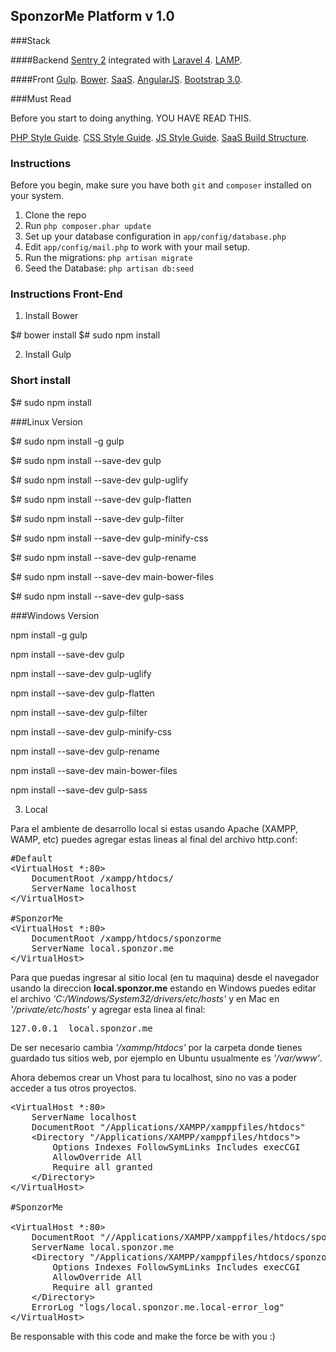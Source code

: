 ## SponzorMe Platform v 1.0

###Stack

####Backend
[Sentry 2](https://github.com/cartalyst/sentry) integrated with [Laravel 4](https://github.com/laravel/laravel/tree/develop).
[LAMP](http://en.wikipedia.org/wiki/LAMP_%28software_bundle%29).

####Front
[Gulp](http://gulpjs.com/).
[Bower](http://bower.io).
[SaaS](http://sass-lang.com).
[AngularJS](https://angularjs.org/).
[Bootstrap 3.0](http://getbootstrap.com).

###Must Read

Before you start to doing anything. YOU HAVE READ THIS.

[PHP Style Guide](https://github.com/SponzorMe/php-style-guide).
[CSS Style Guide](https://github.com/SponzorMe/css-style-guide).
[JS Style Guide](https://github.com/SponzorMe/javascript-style-guide).
[SaaS Build Structure](https://github.com/SponzorMe/sass-build-structure).



### Instructions

Before you begin, make sure you have both ```git``` and ```composer``` installed on your system.

1. Clone the repo
2. Run ```php composer.phar update```
3. Set up your database configuration in ```app/config/database.php```
4. Edit ```app/config/mail.php``` to work with your mail setup.
5. Run the migrations: ```php artisan migrate```
6. Seed the Database: ```php artisan db:seed```


### Instructions Front-End

1. Install Bower

$# bower install
$# sudo npm install

2. Install Gulp

### Short install

$# sudo npm install

###Linux Version

$# sudo npm install -g gulp

$# sudo npm install --save-dev gulp

$# sudo npm install --save-dev gulp-uglify

$# sudo npm install --save-dev gulp-flatten

$# sudo npm install --save-dev gulp-filter

$# sudo npm install --save-dev gulp-minify-css

$# sudo npm install --save-dev gulp-rename

$# sudo npm install --save-dev main-bower-files

$# sudo npm install --save-dev gulp-sass

###Windows Version

npm install -g gulp

npm install --save-dev gulp

npm install --save-dev gulp-uglify

npm install --save-dev gulp-flatten

npm install --save-dev gulp-filter

npm install --save-dev gulp-minify-css

npm install --save-dev gulp-rename

npm install --save-dev main-bower-files

npm install --save-dev gulp-sass

3. Local

Para el ambiente de desarrollo local si estas usando Apache (XAMPP, WAMP, etc) puedes agregar estas lineas al final del archivo http.conf:

<pre>
#Default
&lt;VirtualHost *:80&gt;
    DocumentRoot /xampp/htdocs/
    ServerName localhost
&lt;/VirtualHost&gt;

#SponzorMe
&lt;VirtualHost *:80&gt;
    DocumentRoot /xampp/htdocs/sponzorme
    ServerName local.sponzor.me
&lt;/VirtualHost&gt;
</pre>

Para que puedas ingresar al sitio local (en tu maquina) desde el navegador usando la direccion **local.sponzor.me** estando en Windows puedes editar el archivo *'C:/Windows/System32/drivers/etc/hosts'* y en Mac en *'/private/etc/hosts'* y agregar esta linea al final:

<pre>127.0.0.1  local.sponzor.me</pre>

De ser necesario cambia *'/xammp/htdocs'* por la carpeta donde tienes guardado tus sitios web, por ejemplo en Ubuntu usualmente es *'/var/www'*.

Ahora debemos crear un Vhost para tu localhost, sino no vas a poder acceder a tus otros proyectos.

<pre>
&lt;VirtualHost *:80&gt;
    ServerName localhost
    DocumentRoot "/Applications/XAMPP/xamppfiles/htdocs"
    &lt;Directory "/Applications/XAMPP/xamppfiles/htdocs"&gt;
        Options Indexes FollowSymLinks Includes execCGI
        AllowOverride All
        Require all granted
    &lt;/Directory&gt;
&lt;/VirtualHost&gt;

#SponzorMe

&lt;VirtualHost *:80&gt;
    DocumentRoot "//Applications/XAMPP/xamppfiles/htdocs/sponzorme/public"
    ServerName local.sponzor.me
    &lt;Directory "/Applications/XAMPP/xamppfiles/htdocs/sponzorme/public"&gt;
        Options Indexes FollowSymLinks Includes execCGI
        AllowOverride All
        Require all granted
    &lt;/Directory&gt;
    ErrorLog "logs/local.sponzor.me.local-error_log"
&lt;/VirtualHost&gt;
</pre>

Be responsable with this code and make the force be with you :)
